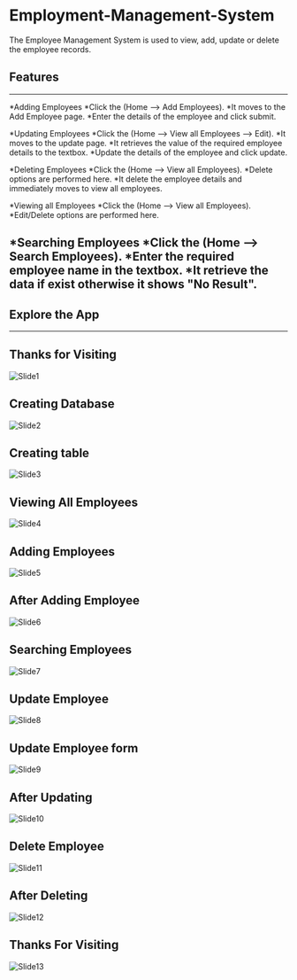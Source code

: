 # Employment-Management-System
The Employee Management System is used to view, add, update or delete the employee records. 


## Features
---
*Adding Employees
	*Click the (Home --> Add Employees).
	*It moves to the Add Employee page.
	*Enter the details of the employee and click submit.
	
*Updating Employees
	*Click the (Home --> View all Employees --> Edit).
	*It moves to the update page.
	*It retrieves the value of the required employee details to the textbox.
	*Update the details of the employee and click update.

*Deleting Employees
	*Click the (Home --> View all Employees).
	*Delete options are performed here.
	*It delete the employee details and immediately moves to view all employees.
	
*Viewing all Employees
	*Click the (Home --> View all Employees).
	*Edit/Delete options are performed here.

*Searching Employees
	*Click the (Home --> Search Employees).
	*Enter the required employee name in the textbox.
	*It retrieve the data if exist otherwise it shows "No Result".
---
## Explore the App
---
**Thanks for Visiting**
---
![Slide1](https://user-images.githubusercontent.com/73686015/98685818-d96b9780-238d-11eb-8a03-532cf047c5ec.JPG)

**Creating Database**
---
![Slide2](https://user-images.githubusercontent.com/73686015/98685974-06b84580-238e-11eb-95c5-a5c90be870e6.JPG)

**Creating table**
---
![Slide3](https://user-images.githubusercontent.com/73686015/98685985-08820900-238e-11eb-9457-4abf3825899f.JPG)

**Viewing All Employees**
---
![Slide4](https://user-images.githubusercontent.com/73686015/98685991-0ae46300-238e-11eb-80fc-18c308821826.JPG)

**Adding Employees**
---
![Slide5](https://user-images.githubusercontent.com/73686015/98685996-0cae2680-238e-11eb-871c-97c3f1c5d3ba.JPG)

**After Adding Employee**
---
![Slide6](https://user-images.githubusercontent.com/73686015/98686001-1041ad80-238e-11eb-8cdf-a7921e7750cc.JPG)

**Searching Employees**
---
![Slide7](https://user-images.githubusercontent.com/73686015/98686012-133c9e00-238e-11eb-8669-504a641ef4e0.JPG)

**Update Employee**
---
![Slide8](https://user-images.githubusercontent.com/73686015/98686033-18015200-238e-11eb-8d44-f5e36e30aa38.JPG)

**Update Employee form**
---
![Slide9](https://user-images.githubusercontent.com/73686015/98686043-1c2d6f80-238e-11eb-8083-e039cb7d7db3.JPG)

**After Updating**
---
![Slide10](https://user-images.githubusercontent.com/73686015/98686050-1f286000-238e-11eb-986c-19169a2809dc.JPG)

**Delete Employee**
---
![Slide11](https://user-images.githubusercontent.com/73686015/98686065-23547d80-238e-11eb-85b8-b857ffb26824.JPG)

**After Deleting**
---
![Slide12](https://user-images.githubusercontent.com/73686015/98686085-27809b00-238e-11eb-904a-9d48505c2752.JPG)

**Thanks For Visiting**
---
![Slide13](https://user-images.githubusercontent.com/73686015/98686101-2b142200-238e-11eb-961c-9db13abaa4b7.JPG)

